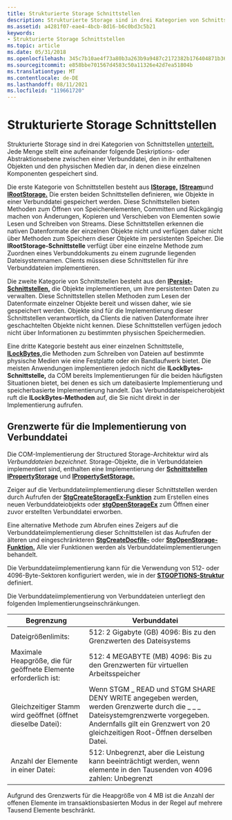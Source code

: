 ```yaml
---
title: Strukturierte Storage Schnittstellen
description: Strukturierte Storage sind in drei Kategorien von Schnittstellen unterteilt.
ms.assetid: a4281f07-eae4-4bcb-8d16-b6c0bd3c5b21
keywords:
- Strukturierte Storage Schnittstellen
ms.topic: article
ms.date: 05/31/2018
ms.openlocfilehash: 345c7b10ae4f73a80b3a263b9a9487c2172382b176404871b363aff336441a09
ms.sourcegitcommit: e858bbe701567d4583c50a11326e42d7ea51804b
ms.translationtype: MT
ms.contentlocale: de-DE
ms.lasthandoff: 08/11/2021
ms.locfileid: "119661720"
---
```

# <a name="structured-storage-interfaces"></a>Strukturierte Storage Schnittstellen

Strukturierte Storage sind in drei Kategorien von Schnittstellen [unterteilt.](interfaces.md) Jede Menge stellt eine aufeinander folgende Deskriptions- oder Abstraktionsebene zwischen einer Verbunddatei, den in ihr enthaltenen Objekten und den physischen Medien dar, in denen diese einzelnen Komponenten gespeichert sind.

Die erste Kategorie von Schnittstellen besteht aus [**IStorage,**](/windows/desktop/api/Objidl/nn-objidl-istorage) [**IStream**](/windows/desktop/api/Objidl/nn-objidl-istream)und [**IRootStorage.**](/windows/desktop/api/Objidl/nn-objidl-irootstorage) Die ersten beiden Schnittstellen definieren, wie Objekte in einer Verbunddatei gespeichert werden. Diese Schnittstellen bieten Methoden zum Öffnen von Speicherelementen, Committen und Rückgängig machen von Änderungen, Kopieren und Verschieben von Elementen sowie Lesen und Schreiben von Streams. Diese Schnittstellen erkennen die nativen Datenformate der einzelnen Objekte nicht und verfügen daher nicht über Methoden zum Speichern dieser Objekte im persistenten Speicher. Die **IRootStorage-Schnittstelle** verfügt über eine einzelne Methode zum Zuordnen eines Verbunddokuments zu einem zugrunde liegenden Dateisystemnamen. Clients müssen diese Schnittstellen für ihre Verbunddateien implementieren.

Die zweite Kategorie von Schnittstellen besteht aus den [**IPersist-Schnittstellen,**](/windows/win32/api/objidl/nn-objidl-ipersist) die Objekte implementieren, um ihre persistenten Daten zu verwalten. Diese Schnittstellen stellen Methoden zum Lesen der Datenformate einzelner Objekte bereit und wissen daher, wie sie gespeichert werden. Objekte sind für die Implementierung dieser Schnittstellen verantwortlich, da Clients die nativen Datenformate ihrer geschachtelten Objekte nicht kennen. Diese Schnittstellen verfügen jedoch nicht über Informationen zu bestimmten physischen Speichermedien.

Eine dritte Kategorie besteht aus einer einzelnen Schnittstelle, [**ILockBytes,**](/windows/desktop/api/Objidl/nn-objidl-ilockbytes)die Methoden zum Schreiben von Dateien auf bestimmte physische Medien wie eine Festplatte oder ein Bandlaufwerk bietet. Die meisten Anwendungen implementieren jedoch nicht die **ILockBytes-Schnittstelle,** da COM bereits Implementierungen für die beiden häufigsten Situationen bietet, bei denen es sich um dateibasierte Implementierung und speicherbasierte Implementierung handelt. Das Verbunddateispeicherobjekt ruft die **ILockBytes-Methoden** auf, die Sie nicht direkt in der Implementierung aufrufen.

## <a name="compound-file-implementation-limits"></a>Grenzwerte für die Implementierung von Verbunddatei

Die COM-Implementierung der Structured Storage-Architektur wird als *Verbunddateien bezeichnet.* Storage-Objekte, die in Verbunddateien implementiert sind, enthalten eine Implementierung der [**Schnittstellen IPropertyStorage**](/windows/desktop/api/Propidl/nn-propidl-ipropertystorage) und [**IPropertySetStorage.**](/windows/desktop/api/Propidl/nn-propidl-ipropertysetstorage)

Zeiger auf die Verbunddateiimplementierung dieser Schnittstellen werden durch Aufrufen der [**StgCreateStorageEx-Funktion**](/windows/desktop/api/coml2api/nf-coml2api-stgcreatestorageex) zum Erstellen eines neuen Verbunddateiobjekts oder [**stgOpenStorageEx**](/windows/desktop/api/coml2api/nf-coml2api-stgopenstorageex) zum Öffnen einer zuvor erstellten Verbunddatei erworben.

Eine alternative Methode zum Abrufen eines Zeigers auf die Verbunddateiimplementierung dieser Schnittstellen ist das Aufrufen der älteren und eingeschränkteren [**StgCreateDocfile-**](/windows/desktop/api/coml2api/nf-coml2api-stgcreatedocfile) oder [**StgOpenStorage-Funktion.**](/windows/desktop/api/coml2api/nf-coml2api-stgopenstorage) Alle vier Funktionen werden als Verbunddateiimplementierungen behandelt.

Die Verbunddateiimplementierung kann für die Verwendung von 512- oder 4096-Byte-Sektoren konfiguriert werden, wie in der [**STGOPTIONS-Struktur**](/windows/win32/api/coml2api/ns-coml2api-stgoptions) definiert.

Die Verbunddateiimplementierung von Verbunddateien unterliegt den folgenden Implementierungseinschränkungen.



| Begrenzung                                           | Verbunddatei                                                                                                                                                                      |
|-------------------------------------------------|------------------------------------------------------------------------------------------------------------------------------------------------------------------------------------|
| Dateigrößenlimits:                               | 512: 2 Gigabyte (GB) 4096: Bis zu den Grenzwerten des Dateisystems<br/>                                                                                                                    |
| Maximale Heapgröße, die für geöffnete Elemente erforderlich ist:   | 512: 4 MEGABYTE (MB) 4096: Bis zu den Grenzwerten für virtuellen Arbeitsspeicher<br/>                                                                                                                 |
| Gleichzeitiger Stamm wird geöffnet (öffnet dieselbe Datei): | Wenn STGM \_ READ und STGM SHARE DENY WRITE angegeben werden, werden Grenzwerte durch die \_ \_ \_ Dateisystemgrenzwerte vorgegeben. Andernfalls gilt ein Grenzwert von 20 gleichzeitigen Root-Öffnen derselben Datei. |
| Anzahl der Elemente in einer Datei:                   | 512: Unbegrenzt, aber die Leistung kann beeinträchtigt werden, wenn elemente in den Tausenden von 4096 zahlen: Unbegrenzt<br/>                                                                         |



 

Aufgrund des Grenzwerts für die Heapgröße von 4 MB ist die Anzahl der offenen Elemente im transaktionsbasierten Modus in der Regel auf mehrere Tausend Elemente beschränkt.

 

